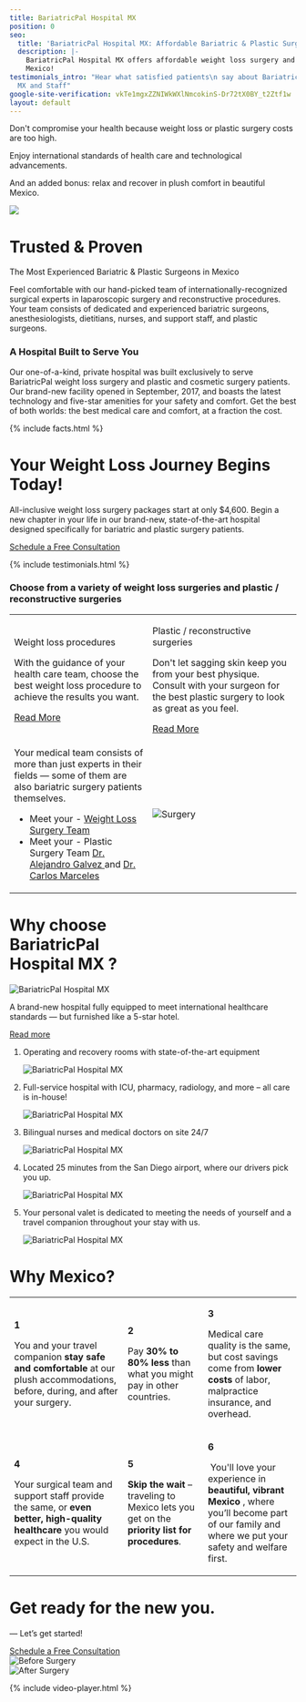 ```yaml
---
title: BariatricPal Hospital MX
position: 0
seo:
  title: 'BariatricPal Hospital MX: Affordable Bariatric & Plastic Surgery in Mexico'
  description: |-
    BariatricPal Hospital MX offers affordable weight loss surgery and plastic surgery. We are the most Experienced Bariatric & Plastic Surgeons in
    Mexico!
testimonials_intro: "Hear what satisfied patients\n say about BariatricPal \nHospital
  MX and Staff"
google-site-verification: vkTe1mgxZZNIWkWXlNmcokinS-Dr72tX0BY_t2Ztf1w
layout: default
---
```


<div class='hero hero--home'>
  <div class='hero-wrap'>
    <div class='hero-caption u-alignBottom'>
      <div class='hero-box hero-box--transparent js-slides'>
        <div class='slides js-slides'>
          <p class='slide t3 u-m0 js-slide is-visible'>
            Don't compromise your health because weight loss or plastic surgery costs are too high.
          </p>
          <p class='slide t3 u-m0 js-slide'>
            Enjoy international standards of
            health care and technological
            advancements.
          </p>
          <p class='slide t3 u-m0 js-slide'>
            And an added bonus: relax
            and recover in plush comfort
            in beautiful Mexico.
          </p>
        </div>
      </div>
    </div>
  </div>
</div>

<div class='wrap'>
  <div class='section u-py4'>
    <div class='section-row'>
      <div class='section-chunk u-size10of16 u-px2 u-xs-sizeFull'>
        <a class='ctrl ctrl--play ctrl--playPrimary' href='#qctIbDMqjNM'>
          <img src='/uploads/alex-brecher-video.png' />
        </a>
      </div>
      <div class='section-chunk u-size6of16 u-px2 u-xs-sizeFull'>
        <h1 class='u-mb1 u-mt1'>
          Trusted &amp; Proven
        </h1>
        <p class='t3 u-textPrimary u-mb1 u-mt0'>
          The Most Experienced Bariatric &amp;
          Plastic Surgeons in Mexico
        </p>
        <p>
          Feel comfortable with our hand-picked team of internationally-recognized surgical experts in laparoscopic surgery and reconstructive procedures. Your team consists of dedicated and experienced bariatric surgeons, anesthesiologists, dietitians, nurses, and support staff, and plastic surgeons.
        </p>
      </div>
    </div>
  </div>

  <div class='section u-py6'>
    <div class='section-row u-alignCenter'>
      <h3 class='u-mt0'>
        <strong>A Hospital Built to Serve You</strong>
      </h3>
      <p class='u-size13of16 u-mAuto u-px2 u-xxs-sizeFull'>
        Our one-of-a-kind, private hospital was built exclusively to serve BariatricPal weight loss surgery and plastic and cosmetic surgery patients. Our brand-new facility opened in September, 2017, and boasts the latest technology and five-star amenities for your safety and comfort. Get the best of both worlds: the best medical care and comfort, at a fraction the cost.
      </p>
    </div>
  </div>

  <div class='section u-py4'>
    {% include facts.html %}
  </div>
</div>

<div class='section'>
  <div class='section-hero' data-cover='surgery'>
    <div class='section-heroWrap'>
      <div class='section-heroBox section-heroBox--light'>
        <h1 class='u-mt0'>
          Your Weight Loss Journey Begins Today!
        </h1>
        <p>
          All-inclusive weight loss surgery packages start at only $4,600.
          Begin a new chapter in your life in our brand-new, state-of-the-art
          hospital designed specifically for bariatric and plastic surgery
          patients.
        </p>
        <a class='btn u-mt2' href='/contact'>
          Schedule a Free Consultation
        </a>
      </div>
    </div>
  </div>
</div>

<div class='wrap'>

  {% include testimonials.html %}

  <div class='section u-py6'>
    <div class='section-row'>
      <h3 class='u-size9of16 u-mAuto u-mt0 u-alignCenter'>
        Choose from a variety of <strong>weight loss surgeries</strong>
        and <strong>plastic / reconstructive surgeries</strong>
      </h3>
    </div>
    <table class='section-table u-mt2'>
      <tr>
        <td class='card u-alignTop u-xs-block u-xs-sizeFull'>
          <p class='u-m0 t-smaller u-textUppercase u-textPrimary'>
            Weight loss procedures
          </p>
          <p>
            With the guidance of your health care team, choose the best weight loss procedure to achieve the results you want.
          </p>
          <a href="/weight-loss-surgeries">
            Read More
          </a>
        </td>
        <td class='card u-alignTop u-mt2 u-xs-block u-xs-sizeFull'>
          <p class='u-m0 t-smaller u-textUppercase u-textPrimary'>
            Plastic / reconstructive surgeries
          </p>
          <p>
            Don't let sagging skin keep you from your best physique. Consult with your surgeon for the best plastic surgery to look as great as you feel.
          </p>
          <a href="/plastic-surgeries">
            Read More
          </a>
        </td>
      </tr>
      <tr>
        <td class='box u-py4 u-alignTop u-xs-block u-xs-sizeFull'>
          <p class='u-mt0 u-px1'>
            Your medical team consists of more than just experts in their fields — some of them are also bariatric surgery patients themselves.
          </p>
          <ul class='borderedList'>
            <li class="borderedList-item">
              Meet your -
              <a href='/weight-loss-surgeries/overview'>
                Weight Loss Surgery Team
              </a>
              <span class='icon icon--triangle u-right'></span>
            </li>
            <li class="borderedList-item">
              Meet your - Plastic Surgery Team
              <a href='/plastic-surgeries/dr-alejandro-galvez'>
                Dr. Alejandro Galvez
              </a> and <a href='/plastic-surgeries/dr-carlos-marceles'>
                Dr. Carlos Marceles
              </a>
              <span class='icon icon--triangle u-right'></span>
            </li>
          </ul>
        </td>
        <td class='section-hero u-alignTop u-mt2 u-xs-block u-xs-sizeFull' data-cover='or'>
          <img class='u-hidden u-xs-block' src='/uploads/or.png' alt='Surgery' />
        </td>
      </tr>
    </table>
  </div>

  <div class='section u-py6'>
    <div class='section-row'>
      <div class='section-chunk u-size2of5 u-px2 u-mAuto u-xs-mb3 u-xs-size10of12 u-xs-alignCenter u-xs-clear'>
        <h1 class='u-mt0'>
          Why choose<br/>
          BariatricPal<br/>
          Hospital MX ?
        </h1>
        <img class='u-py1' src='/uploads/or-12.png' alt='BariatricPal Hospital MX'/>
        <p>
          A brand-new hospital fully equipped to meet international healthcare standards — but furnished like a 5-star hotel.
        </p>
        <a href="/about/bariatricpal-hospital-mx/">
          Read more
        </a>
      </div>
      <div class='section-chunk u-size3of5 u-px4 u-pr2 u-xs-sizeFull u-xs-pl2'>
        <ol class='orderedList'>
          <li class='orderedList-item u-pr2'>
            <p class='u-size8of16 u-m0 u-left u-xxs-sizeFull'>
              Operating and recovery rooms with state-of-the-art equipment
            </p>
            <img class='u-size3of16 u-right u-xxs-sizeFull u-xxs-mt1' src='/uploads/hospital-7.png' alt='BariatricPal Hospital MX'/>
          </li>
          <li class='orderedList-item u-pr2'>
            <p class='u-size8of16 u-m0 u-left u-xxs-sizeFull'>
              Full-service hospital with ICU, pharmacy, radiology, and more – all care is in-house!
            </p>
            <img class='u-size3of16 u-right u-xxs-sizeFull u-xxs-mt1' src='/uploads/hospital-8.png' alt='BariatricPal Hospital MX'/>
          </li>
          <li class='orderedList-item u-pr2'>
            <p class='u-size8of16 u-m0 u-left u-xxs-sizeFull'>
              Bilingual nurses and medical doctors on site 24/7
            </p>
            <img class='u-size3of16 u-right u-xxs-sizeFull u-xxs-mt1' src='/uploads/hospital-9.png' alt='BariatricPal Hospital MX'/>
          </li>
          <li class='orderedList-item u-pr2'>
            <p class='u-size10of16 u-m0 u-left u-xxs-sizeFull'>
              Located 25 minutes from the San Diego airport, where our drivers pick you up.
            </p>
            <img class='u-size3of16 u-right u-xxs-sizeFull u-xxs-mt1' src='/uploads/hospital-10.png' alt='BariatricPal Hospital MX'/>
          </li>
          <li class='orderedList-item u-pr2'>
            <p class='u-size10of16 u-m0 u-left u-xxs-sizeFull'>
              Your personal valet is dedicated to meeting the needs of yourself and a travel companion throughout your stay with us.
            </p>
            <img class='u-size3of16 u-right u-xxs-sizeFull u-xxs-mt1' src='/uploads/hospital-11.png' alt='BariatricPal Hospital MX'/>
          </li>
        </ol>
      </div>
    </div>
  </div>
</div>

<div class='section-hero' data-cover='mexico'>
  <div class='section-heroWrap u-px0'>
    <h1 class='u-mt0 u-px2'>
      <strong class='u-textWhite'>
      Why Mexico?
      </strong>
    </h1>
    <table class='section-table'>
      <tr>
        <td class='box box--white u-alignTop u-xs-sizeFull u-xs-left'>
          <p class='u-m0 t3 u-right u-size1of16 u-alignRight u-xs-left u-xs-alignLeft'>
            <strong class='u-textPrimary'>1</strong>
          </p>
          <p class='u-m0 u-left u-size13of16 u-xs-pl1'>
            ​You and your travel companion <strong>stay safe and comfortable</strong> at our plush accommodations, before, during, and after your surgery.
          </p>
        </td>
        <td class='box box--white u-mt2 u-alignTop u-xs-sizeFull u-xs-left'>
          <p class='u-m0 t3 u-right u-size1of16 u-alignRight u-xs-left u-xs-alignLeft'>
            <strong class='u-textPrimary'>2</strong>
          </p>
          <p class='u-m0 u-left u-size13of16 u-xs-pl1'>
            Pay <strong>30% to 80% less</strong> than what you might pay in other countries.
          </p>
        </td>
        <td class='box box--white u-mt2 u-alignTop u-xs-sizeFull u-xs-left'>
          <p class='u-m0 t3 u-right u-size1of16 u-alignRight u-xs-left u-xs-alignLeft'>
            <strong class='u-textPrimary'>3</strong>
          </p>
          <p class='u-m0 u-left u-size15of16 u-xs-pl1'>
            Medical care quality is the same, but cost savings come from <strong>lower costs</strong> of labor, malpractice insurance, and overhead.
          </p>
        </td>
      </tr>
      <tr>
        <td class='box box--white u-alignTop u-xs-sizeFull u-xs-left'>
          <p class='u-m0 t3 u-right u-size1of16 u-alignRight u-xs-left u-xs-alignLeft'>
            <strong class='u-textPrimary'>4</strong>
          </p>
          <p class='u-m0 u-left u-size13of16 u-xs-pl1'>
            Your surgical team and support staff provide the same, or <strong>even better, high-quality healthcare</strong> you would expect in the U.S.
          </p>
        </td>
        <td class='box box--white u-mt2 u-alignTop u-xs-sizeFull u-xs-left'>
          <p class='u-m0 t3 u-right u-size1of16 u-alignRight u-xs-left u-xs-alignLeft'>
            <strong class='u-textPrimary'>5</strong>
          </p>
          <p class='u-m0 u-left u-size13of16 u-xs-pl1'>
            <strong>Skip the wait</strong> – traveling to Mexico lets you get on the <strong>priority list for procedures</strong>.
          </p>
        </td>
        <td class='box box--white u-mt2 u-alignTop u-xs-sizeFull u-xs-left'>
          <p class='u-m0 t3 u-right u-size1of16 u-alignRight u-xs-left u-xs-alignLeft'>
            <strong class='u-textPrimary'>6</strong>
          </p>
          <p class='u-m0 u-left u-size14of16 u-xs-pl1'>
          ​​  You'll love your experience in <strong>beautiful, vibrant Mexico
            </strong>, where you’ll become part of our family and where we put your safety and welfare first.
          </p>
        </td>
    </tr>
    </table>
  </div>
</div>

<div class='wrap'>
  <div class='section u-py6'>
    <div class='section-row'>
      <div class='section-chunk u-size1of3 u-px2  u-xs-sizeFull u-xs-alignCenter u-xs-mb3'>
        <h1 class='u-m0'>
          Get ready for
          <strong class='u-block'>
          the new you.
          </strong>
        </h1>
        <p>
          — Let’s get started!
        </p>
        <a class='btn u-mt2 u-sm-mt1' href='/contact'>
          Schedule <span class='u-sm-hidden'>a Free</span> Consultation
        </a>
      </div>
      <div class='section-chunk u-size1of3 u-px2 u-xs-size1of2 u-xxs-sizeFull'>
        <img src='/uploads/before.png' alt='Before Surgery' />
      </div>
      <div class='section-chunk u-size1of3 u-px2 u-xs-size1of2 u-xxs-sizeFull u-xxs-mt1'>
        <img src='/uploads/after.png' alt='After Surgery' />
      </div>
    </div>
  </div>
</div>

{% include video-player.html %}
